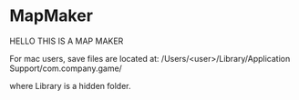 # MapMaker
HELLO THIS IS A MAP MAKER


For mac users, save files are located at:
/Users/\<user\>/Library/Application Support/com.company.game/

where Library is a hidden folder.
